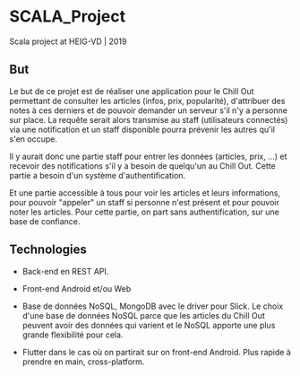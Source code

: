# SCALA_Project

Scala project at HEIG-VD | 2019

## But

Le but de ce projet est de réaliser une application pour le Chill Out permettant de consulter les articles (infos, prix, popularité), d'attribuer des notes à ces derniers et de pouvoir demander un serveur s'il n'y a personne sur place. La requête serait alors transmise au staff (utilisateurs connectés) via une notification et un staff disponible pourra prévenir les autres qu'il s'en occupe.

Il y aurait donc une partie staff pour entrer les données (articles, prix, ...) et recevoir des notifications s'il y a besoin de quelqu'un au Chill Out. Cette partie a besoin d'un système d'authentification.

Et une partie accessible à tous pour voir les articles et leurs informations, pour pouvoir "appeler" un staff si personne n'est présent et pour pouvoir noter les articles. Pour cette partie, on part sans authentification, sur une base de confiance.

## Technologies

* Back-end en REST API.

* Front-end Android et/ou Web

* Base de données NoSQL, MongoDB avec le driver pour Slick. Le choix d'une base de données NoSQL parce que les articles du Chill Out peuvent avoir des données qui varient et le NoSQL apporte une plus grande flexibilité pour cela.

* Flutter dans le cas où on partirait sur on front-end Android. Plus rapide à prendre en main, cross-platform.
